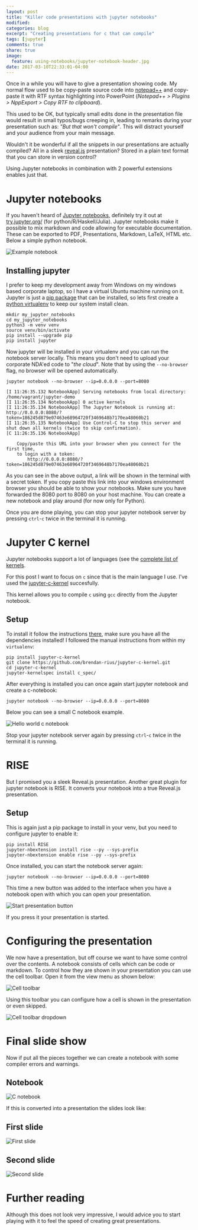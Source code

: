 ```yaml
---
layout: post
title: "Killer code presentations with jupyter notebooks"
modified:
categories: blog
excerpt: "Creating presentations for c that can compile"
tags: [jupyter]
comments: true
share: true
image:
  feature: using-notebooks/jupyter-notebook-header.jpg
date: 2017-03-10T22:33:01-04:00
---
```


Once in a while you will have to give a presentation showing code.  My normal
flow used to be copy-paste source code into
[notepad++](https://notepad-plus-plus.org/) and copy-paste it with RTF syntax
highlighting into PowerPoint (_Notepad++ > Plugins > NppExport > Copy RTF to
clipboard_).

This used to be OK, but typically small edits done in the
presentation file would result in small typos/bugs creeping in, leading
to remarks during your presentation such as: _"But that won't compile"_. This
will distract yourself and your audience from your main message.

Wouldn't it be wonderful if all the snippets in our presentations are actually compiled?
All in a sleek [reveal.js](http://lab.hakim.se/reveal-js/#/) presentation?
Stored in a plain text format that you can store in version control?

Using Jupyter notebooks in combination with 2 powerful extensions enables just that.

# Jupyter notebooks
If you haven't heard of [Jupyter notebooks](https://jupyter.org/), definitely
try it out at [try.jupyter.org/](https://try.jupyter.org/) (for
python/R/Haskell/Julia). Jupyter notebooks make it possible to mix markdown and
code allowing for executable documentation.  These can be exported to PDF,
Presentations, Markdown, LaTeX, HTML etc. Below a simple python notebook.

![Example notebook](/images/using-notebooks/ExamplePythonNotebook.png)

## Installing jupyter
I prefer to keep my development away from Windows on my windows based corporate
laptop, so I have a virtual Ubuntu machine running on it. Jupyter is just a [pip
package](https://pypi.python.org/pypi) that can be installed, so lets first
create a [python virtualenv](https://virtualenv.pypa.io/en/stable/) to keep our
system install clean.

```shell
mkdir my_jupyter_notebooks
cd my_jupyter_notebooks
python3 -m venv venv
source venv/bin/activate
pip install --upgrade pip
pip install jupyter
```

Now jupyter will be installed in your virtualenv and you can run the notebook
server locally. This means you don't need to upload your corporate NDA'ed code
to "_the cloud_". Note that by using the `--no-browser` flag, no browser will
be opened automatically.

```shell
jupyter notebook --no-browser --ip=0.0.0.0 --port=8080

[I 11:26:35.132 NotebookApp] Serving notebooks from local directory: /home/vagrant/jupyter-demo
[I 11:26:35.134 NotebookApp] 0 active kernels
[I 11:26:35.134 NotebookApp] The Jupyter Notebook is running at: http://0.0.0.0:8080/?token=186245d879e07463e68964720f3469648b7170ea48060b21
[I 11:26:35.135 NotebookApp] Use Control-C to stop this server and shut down all kernels (twice to skip confirmation).
[C 11:26:35.136 NotebookApp]

    Copy/paste this URL into your browser when you connect for the first time,
    to login with a token:
        http://0.0.0.0:8080/?token=186245d879e07463e68964720f3469648b7170ea48060b21
```

As you can see in the above output, a link will be shown in the terminal with a
secret token. If you copy paste this link into your windows environment browser
you should be able to show your notebooks.  Make sure you have forwarded the
8080 port to 8080 on your host machine.  You can create a new notebook and play
around (for now only for Python).

Once you are done playing, you can stop your jupyter notebook server by
pressing `ctrl`-`c` twice in the terminal it is running.

# Jupyter C kernel

Jupyter notebooks support a lot of languages (see the [complete list of
kernels](https://github.com/jupyter/jupyter/wiki/Jupyter-kernels).

For this post I want to focus on `c` since that is the main language I use.
I've used the [jupyter-c-kernel](https://github.com/brendan-rius/jupyter-c-kernel) succesfully.

This kernel allows you to compile `c` using `gcc` directly from the Jupyter notebook.

## Setup
To install it follow the instructions
[there](https://github.com/brendan-rius/jupyter-c-kernel/blob/master/README.md#manual-installation),
make sure you have all the dependencies installed!
I followed the manual instructions from within my `virtualenv`:

```shell
pip install jupyter-c-kernel
git clone https://github.com/brendan-rius/jupyter-c-kernel.git
cd jupyter-c-kernel
jupyter-kernelspec install c_spec/
```

After everything is installed you can once again start jupyter notebook and create a c-notebook:

```shell
jupyter notebook --no-browser --ip=0.0.0.0 --port=8080
```

Below you can see a small C notebook example.

![Hello world c notebook](/images/using-notebooks/HelloWorldNotebook.png)

Stop your jupyter notebook server again by pressing `ctrl`-`c` twice in the terminal it is running.

# RISE
But I promised you a sleek Reveal.js presentation. Another great plugin for
jupyter notebook is RISE. It converts your notebook into a true Reveal.js presentation.

## Setup
This is again just a pip package to install in your venv, but you need to
configure jupyter to enable it:

```shell
pip install RISE
jupyter-nbextension install rise --py --sys-prefix
jupyter-nbextension enable rise --py --sys-prefix
```

Once installed, you can start the notebook server again:

```shell
jupyter notebook --no-browser --ip=0.0.0.0 --port=8080
```

This time a new button was added to the interface when you have a notebook open
with which you can open your presentation.

![Start presentation button](/images/using-notebooks/RISE_start_show_btn.png)

If you press it your presentation is started.

# Configuring the presentation
We now have a presentation, but off course we want to have some control over
the contents. A notebook consists of cells which can be code or markdown. To
control how they are shown in your presentation you can use the cell toolbar.
Open it from the view menu as shown below:

![Cell toolbar](/images/using-notebooks/EnablingCellToolbar.png)

Using this toolbar you can configure how a cell is shown in the presentation or
even skipped.

![Cell toolbar dropdown](/images/using-notebooks/CellToolbarDropDown.png)

# Final slide show

Now if put all the pieces together we can create a notebook with some compiler errors and warnings.

## Notebook
![C notebook](/images/using-notebooks/CNotebook.png)

If this is converted into a presentation the slides look like:

## First slide
![First slide](/images/using-notebooks/FirstSlide.png)

## Second slide
![Second slide](/images/using-notebooks/SecondSlide.png)

# Further reading
Although this does not look very impressive, I would advice you to start
playing with it to feel the speed of creating great presentations.
